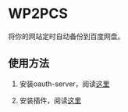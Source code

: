 # WP2PCS

将你的网站定时自动备份到百度网盘。

## 使用方法

1) 安装oauth-server，阅读[这里](./oauth-server)

2) 安装插件，阅读[这里](./wp2pcs)
